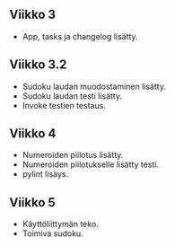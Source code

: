 ## Viikko 3
- App, tasks ja changelog lisätty.
## Viikko 3.2
- Sudoku laudan muodostaminen lisätty.
- Sudoku laudan testi lisätty.
- Invoke testien testaus.
## Viikko 4
- Numeroiden piilotus lisätty.
- Numeroiden piilotukselle lisätty testi.
- pylint lisäys.
## Viikko 5
- Käyttöliittymän teko.
- Toimiva sudoku.
